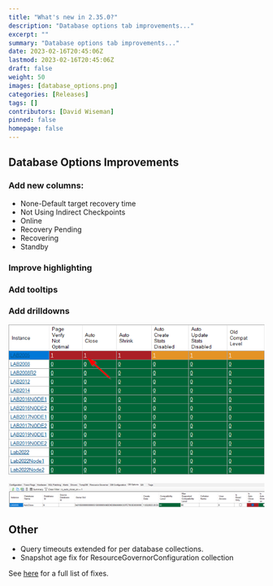 ```yaml
---
title: "What's new in 2.35.0?"
description: "Database options tab improvements..."
excerpt: ""
summary: "Database options tab improvements..."
date: 2023-02-16T20:45:06Z
lastmod: 2023-02-16T20:45:06Z
draft: false
weight: 50
images: [database_options.png]
categories: [Releases]
tags: []
contributors: [David Wiseman]
pinned: false
homepage: false
---
```

## Database Options Improvements

### Add new columns:

* None-Default target recovery time
* Not Using Indirect Checkpoints
* Online
* Recovery Pending
* Recovering
* Standby

### Improve highlighting

### Add tooltips

### Add drilldowns

[![Database Options Drilldown](database_options_drilldown1.png)](database_options_drilldown1.png)

[![Database Options Drilldown](database_options_drilldown2.png)](database_options_drilldown2.png)

## Other

* Query timeouts extended for per database collections.
* Snapshot age fix for ResourceGovernorConfiguration collection

See [here](https://github.com/trimble-oss/dba-dash/releases/tag/2.35.0) for a full list of fixes.
